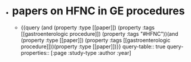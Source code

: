- # papers on HFNC in GE procedures
	- {{query (and (property :type [[paper]]) (property :tags [[gastroenterologic procedure]]) (property :tags "#HFNC"))(and (property :type [[paper]]) (property :tags [[gastroenterologic procedure]]))(property :type [[paper]])}}
	  query-table:: true
	  query-properties:: [:page :study-type :author :year]